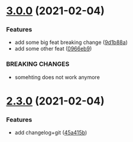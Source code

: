 # [3.0.0](https://github.com/orioro/template-js-lib-test/compare/v2.3.0...v3.0.0) (2021-02-04)


### Features

* add some big feat breaking change ([9d1b88a](https://github.com/orioro/template-js-lib-test/commit/9d1b88a20763cbff937d3a6cfe8c5b5e9b8e3d14))
* add some other feat ([0966eb9](https://github.com/orioro/template-js-lib-test/commit/0966eb9b1bfffd5fd22aa255cddcd5eb37dcfdd7))


### BREAKING CHANGES

* somehting does not work anymore

# [2.3.0](https://github.com/orioro/template-js-lib-test/compare/v2.2.0...v2.3.0) (2021-02-04)


### Features

* add changelog+git ([45a415b](https://github.com/orioro/template-js-lib-test/commit/45a415b5a74eb80bd5bb54c294a8646d204398c1))
